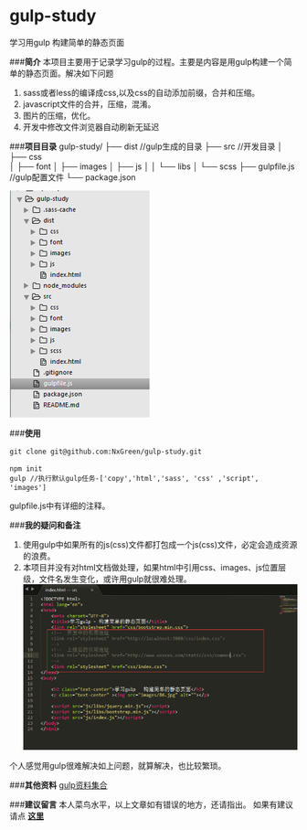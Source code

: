 # gulp-study
学习用gulp  构建简单的静态页面


###**简介**
       本项目主要用于记录学习gulp的过程。主要是内容是用gulp构建一个简单的静态页面。解决如下问题

 1. sass或者less的编译成css,以及css的自动添加前缀，合并和压缩。
 2. javascript文件的合并，压缩，混淆。
 3. 图片的压缩，优化。
 4. 开发中修改文件浏览器自动刷新无延迟


###**项目目录**
gulp-study/
├── dist            //gulp生成的目录
├── src             //开发目录
│   ├── css         
│   ├── font
│   ├── images
│   ├── js
│   │   └── libs
│   └── scss
├── gulpfile.js     //gulp配置文件
└── package.json  

![我的目录示例](https://github.com/NxGreen/gulp-study/blob/master/src/images/gulp_dir.png?raw=true)


###**使用**

```
git clone git@github.com:NxGreen/gulp-study.git
```

```
npm init
gulp //执行默认gulp任务-['copy','html','sass', 'css' ,'script', 'images']

```

gulpfile.js中有详细的注释。

###**我的疑问和备注**
 1. 使用gulp中如果所有的js(css)文件都打包成一个js(css)文件，必定会造成资源的浪费。
 2. 本项目并没有对html文档做处理，如果html中引用css、images、js位置层级，文件名发生变化，或许用gulp就很难处理。
 ![示例](https://github.com/NxGreen/gulp-study/blob/master/src/images/gulp_dir2.png?raw=true)

个人感觉用gulp很难解决如上问题，就算解决，也比较繁琐。

###**其他资料**
  [gulp资料集合](https://github.com/Platform-CUF/use-gulp)

###**建议留言**
本人菜鸟水平，以上文章如有错误的地方，还请指出。
如果有建议请点  **[这里](https://github.com/NxGreen/gulp-study/issues/new)**




    






